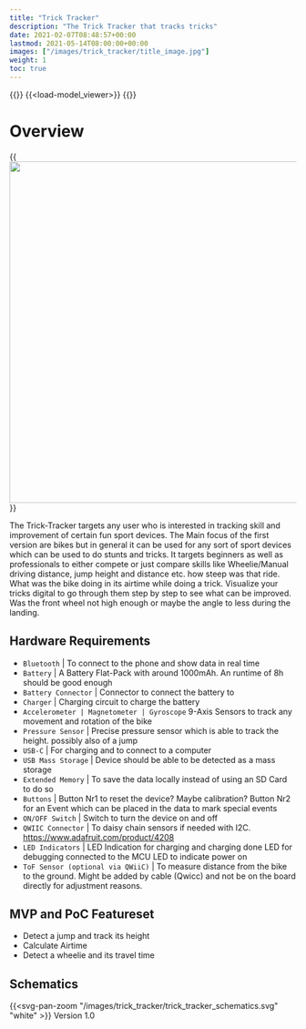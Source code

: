 ```yaml
---
title: "Trick Tracker"
description: "The Trick Tracker that tracks tricks"
date: 2021-02-07T08:48:57+00:00
lastmod: 2021-05-14T08:00:00+00:00
images: ["/images/trick_tracker/title_image.jpg"]
weight: 1
toc: true
---
```

{{<load-svg-pan-zoom>}}
{{<load-model_viewer>}}
{{<load-photoswipe >}}

# Overview
{{<image src="/images/trick_tracker/concept.png" width="600px" >}}

The Trick-Tracker targets any user who is interested in tracking skill and improvement of certain fun sport devices. The Main focus of the first version are bikes but in general it can be used for any sort of sport devices which can be used to do stunts and tricks.
It targets beginners as well as professionals to either compete or just compare skills like Wheelie/Manual driving distance, jump height and distance etc. how steep was that ride. What was the bike doing in its airtime while doing a trick. Visualize your tricks digital to go through them step by step to see what can be improved. Was the front wheel not high enough or maybe the angle to less during the landing. 

## Hardware Requirements 

* `Bluetooth` | To connect to the phone and show data in real time 
* `Battery` | 
A Battery Flat-Pack with around 1000mAh. An runtime of 8h should be good enough
* `Battery Connector` | Connector to connect the battery to
* `Charger` | Charging circuit to charge the battery
*  `Accelerometer | Magnetometer | Gyroscope`
9-Axis Sensors to track any movement and rotation of the bike
* `Pressure Sensor` |
Precise pressure sensor which is able to track the height. possibly also of a jump
* `USB-C` |
For charging and to connect to a computer
* `USB Mass Storage` |
Device should be able to be detected as a mass storage
* `Extended Memory` |
To save the data locally instead of using an SD Card to do so
* `Buttons` |
Button Nr1 to reset the device? Maybe calibration?
Button Nr2 for an Event which can be placed in the data to mark special events
* `ON/OFF Switch` |
Switch to turn the device on and off
* `QWIIC Connector` |
To daisy chain sensors if needed with I2C. https://www.adafruit.com/product/4208
* `LED Indicators` | 
LED Indication for charging and charging done
LED for debugging connected to the MCU
LED to indicate power on
* `ToF Sensor (optional via QWiiC)` | To measure distance from the bike to the ground. Might be added by cable (Qwicc) and not be on the board directly for adjustment reasons.

## MVP and PoC Featureset
* Detect a jump and track its height
* Calculate Airtime
* Detect a wheelie and its travel time

## Schematics

{{<svg-pan-zoom "/images/trick_tracker/trick_tracker_schematics.svg" "white" >}}
Version 1.0
